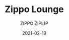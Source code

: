 ---
designer: "Pedrali R&D"
description: "Zippo%20collection%20is%20composed%20by%20comfortable%20sofas%20conceived%20for%20lounge%20and%20informal%20meetigs%20areas.%20A%20niche%20of%20privacy%20protected%20by%20high%20sides%20that%20ensure%20a%20good%20soundproof%20capacity.%20Upholstered%20lounge%20sofa%20in%20polyurethane%20injected%20foam%20with%20variable%20density%20and%20steel%20tube%20frame%20%D8%2016mm.%20Height%3A%20780mm."
image_primary: "img/Zippo_ZIPL1P_01_zoom.jpg"
image_secondary: "img/Zippo_ZIPL1P_02_zoom.jpg"
manufacturer: "Pedrali"
href: "https://www.pedrali.it/en/products/catalog/Lounge-chair-ZIPPO-ZIPL1P/"
subtitle: "ZIPPO ZIPL1P"
tags: 
  - "Pedrali"
  - "Modular Seating"
title: "Zippo Lounge"
category: "Modular Seating"
slug: "/manufacturers/pedrali/modular-seating/pedrali-r-d-zippo-lounge"
date: "2021-02-19"
---